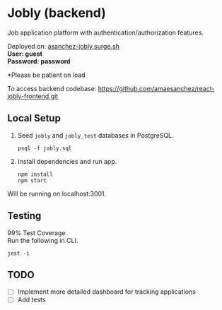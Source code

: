 # Jobly (backend)
Job application platform with authentication/authorization features.

Deployed on: [asanchez-jobly.surge.sh](https://asanchez-jobly.surge.sh)  
**User: guest  
Password: password**  

*Please be patient on load

To access backend codebase: https://github.com/amaesanchez/react-jobly-frontend.git

## Local Setup

1. Seed `jobly` and `jobly_test` databases in PostgreSQL.

    ```
    psql -f jobly.sql
    ```
    
2. Install dependencies and run app.

    ```
    npm install
    npm start
    ```
    
Will be running on localhost:3001.

## Testing
99% Test Coverage  
Run the following in CLI.  
```
jest -i
```

## TODO
- [ ] Implement more detailed dashboard for tracking applications
- [ ] Add tests
